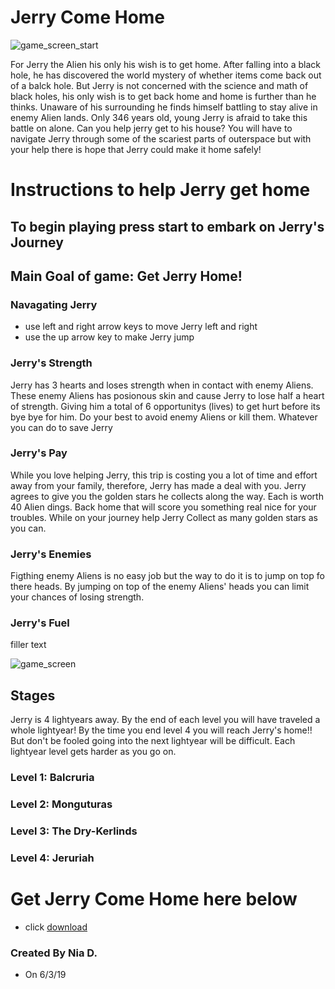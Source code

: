 # Jerry Come Home
![game_screen_start](https://user-images.githubusercontent.com/31481528/58826969-ebc99980-860f-11e9-847f-199730a21b1b.PNG)

For Jerry the Alien his only his wish is to get home. After falling into a black hole, he has discovered the world mystery of whether items come back out of a balck hole. But Jerry is not concerned with the science and math of black holes, his only wish is to get back home and home is further than he thinks. Unaware of his surrounding he finds himself battling to stay alive in enemy Alien lands. Only 346 years old, young Jerry is afraid to take this battle on alone. Can you help jerry get to his house? You will have to navigate Jerry through some of the scariest parts of outerspace but with your help there is hope that Jerry could make it home safely!

# Instructions to help Jerry get home
## To begin playing press start to embark on Jerry's Journey
## Main Goal of game: Get Jerry Home!

### Navagating Jerry
- use left and right arrow keys to move Jerry left and right
- use the up arrow key to make Jerry jump

### Jerry's Strength
Jerry has 3 hearts and loses strength when in contact with enemy Aliens. These enemy Aliens has posionous skin and cause Jerry to lose half a heart of strength. Giving him a total of 6 opportunitys (lives) to get hurt before its bye bye for him. Do your best to avoid enemy Aliens or kill them. Whatever you can do to save Jerry

### Jerry's Pay
While you love helping Jerry, this trip is costing you a lot of time and effort away from your family, therefore, Jerry has made a deal with you. Jerry agrees to give you the golden stars he collects along the way. Each is worth 40 Alien dings. Back home that will score you something real nice for your troubles. While on your journey help Jerry Collect as many golden stars as you can.

### Jerry's Enemies
Figthing enemy Aliens is no easy job but the way to do it is to jump on top fo there heads. By jumping on top of the enemy Aliens' heads you can limit your chances of losing strength.

### Jerry's Fuel
filler text

![game_screen](https://user-images.githubusercontent.com/31481528/58827043-19164780-8610-11e9-8a62-0e232c928f4d.PNG)

## Stages
Jerry is 4 lightyears away. By the end of each level you will have traveled a whole lightyear! By the time you end level 4 you will reach Jerry's home!! But don't be fooled going into the next lightyear will be difficult. Each lightyear level gets harder as you go on.

### Level 1: Balcruria

### Level 2: Monguturas

### Level 3: The Dry-Kerlinds

### Level 4: Jeruriah

# Get Jerry Come Home here below
- click [download](https://github.com/ndicks7864/Alien_Run/releases/download/v0.8.0/Alein.Run.exe)

### Created By Nia D. 
- On 6/3/19

